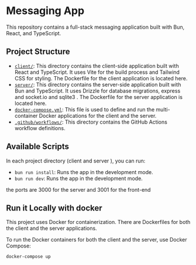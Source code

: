 # Messaging App

This repository contains a full-stack messaging application built with Bun, React, and TypeScript.

## Project Structure

- [`client/`](command:_github.copilot.openRelativePath?%5B%22client%2F%22%5D "client/"): This directory contains the client-side application built with React and TypeScript. It uses Vite for the build process and Tailwind CSS for styling. The Dockerfile for the client application is located here.
- [`server/`](command:_github.copilot.openRelativePath?%5B%22server%2F%22%5D "server/"): This directory contains the server-side application built with Bun and TypeScript. It uses Drizzle for database migrations, express and socket.io and sqlite3 . The Dockerfile for the server application is located here.
- [`docker-compose.yml`](command:_github.copilot.openRelativePath?%5B%22docker-compose.yml%22%5D "docker-compose.yml"): This file is used to define and run the multi-container Docker applications for the client and the server.
- [`.github/workflows/`](command:_github.copilot.openRelativePath?%5B%22.github%2Fworkflows%2F%22%5D ".github/workflows/"): This directory contains the GitHub Actions workflow definitions.

## Available Scripts

In each  project directory (client and server ), you can run:
- `bun run install`: Runs the app in the development mode.
- `bun run dev`: Runs the app in the development mode.

the ports are 3000 for the server and 3001 for the front-end


## Run it Locally with docker 

This project uses Docker for containerization. There are Dockerfiles for both the client and the server applications.

To  run the Docker containers for both the client and the server, use Docker Compose:

```sh
docker-compose up
```



